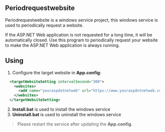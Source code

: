 Periodrequestwebsite
--------
Periodrequestwebsite is a windows service project, this windows service is used to periodically request a website.

If the ASP.NET Web application is not requested for a long time, it will be automatically closed. Use this program to periodically request your website to make the ASP.NET Web application is always running.

Using
--------
1.  Configure the target website in **App.config**:

```xml
  <targetWebsiteSetting intervalSecond="300">
    <websites>
      <add name="youraspdotnetweb" url="https://www.youraspdotnetweb.com"/>
    </websites>
  </targetWebsiteSetting>
```

2.  **Install.bat** is used to install the windows service
3.  **Uninstall.bat** is used to uninstall the windows service

> Please restart the service after updating the **App.config**.